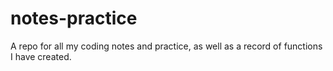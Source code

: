 # notes-practice
A repo for all my coding notes and practice, as well as a record of functions I have created. 

